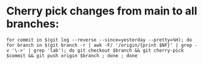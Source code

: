# Cherry pick changes from main to all branches: 

```
for commit in $(git log --reverse --since=yesterday --pretty=%H); do for branch in $(git branch -r | awk -F/ '/origin/{print $NF}' | grep -v '\->' | grep 'lab'); do git checkout $branch && git cherry-pick $commit && git push origin $branch ; done ; done
```